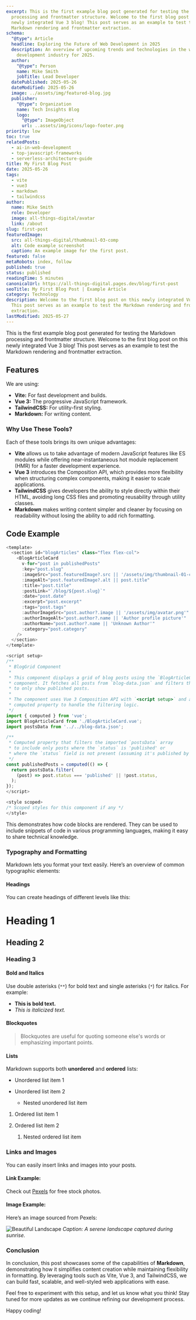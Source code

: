 ```yaml
---
excerpt: This is the first example blog post generated for testing the Markdown
  processing and frontmatter structure. Welcome to the first blog post on this
  newly integrated Vue 3 blog! This post serves as an example to test the
  Markdown rendering and frontmatter extraction.
schema:
  "@type": Article
  headline: Exploring the Future of Web Development in 2025
  description: An overview of upcoming trends and technologies in the web
    development industry for 2025.
  author:
    "@type": Person
    name: Mike Smith
    jobTitle: Lead Developer
  datePublished: 2025-05-26
  dateModified: 2025-05-26
  image: ../assets/img/featured-blog.jpg
  publisher:
    "@type": Organization
    name: Tech Insights Blog
    logo:
      "@type": ImageObject
      url: ..assets/img/icons/logo-footer.png
priority: low
toc: true
relatedPosts:
  - ai-in-web-development
  - top-javascript-frameworks
  - serverless-architecture-guide
title: My First Blog Post
date: 2025-05-26
tags:
  - vite
  - vue3
  - markdown
  - tailwindcss
author:
  name: Mike Smith
  role: Developer
  image: all-things-digital/avatar
  link: /about
slug: first-post
featuredImage:
  src: all-things-digital/thumbnail-03-comp
  alt: Code example screenshot
  caption: An example image for the first post.
featured: false
metaRobots: index, follow
published: true
status: published
readingTime: 5 minutes
canonicalUrl: https://all-things-digital.pages.dev/blog/first-post
seoTitle: My First Blog Post | Example Article
category: Technology
description: Welcome to the first blog post on this newly integrated Vue 3 blog!
  This post serves as an example to test the Markdown rendering and frontmatter
  extraction.
lastModified: 2025-05-27
---
```

This is the first example blog post generated for testing the Markdown processing and frontmatter structure. Welcome to the first blog post on this newly integrated Vue 3 blog! This post serves as an example to test the Markdown rendering and frontmatter extraction.

## Features

We are using:

* **Vite:** For fast development and builds.
* **Vue 3:** The progressive JavaScript framework.
* **TailwindCSS:** For utility-first styling.
* **Markdown:** For writing content.

### Why Use These Tools?

Each of these tools brings its own unique advantages:

* **Vite** allows us to take advantage of modern JavaScript features like ES modules while offering near-instantaneous hot module replacement (HMR) for a faster development experience.
* **Vue 3** introduces the Composition API, which provides more flexibility when structuring complex components, making it easier to scale applications.
* **TailwindCSS** gives developers the ability to style directly within their HTML, avoiding long CSS files and promoting reusability through utility classes.
* **Markdown** makes writing content simpler and cleaner by focusing on readability without losing the ability to add rich formatting.

## Code Example

```javascript
<template>
  <section id="blogArticles" class="flex flex-col">
    <BlogArticleCard
      v-for="post in publishedPosts"
      :key="post.slug"
      :imageSrc="post.featuredImage?.src || '/assets/img/thumbnail-01-comp.jpg'"
      :imageAlt="post.featuredImage?.alt || post.title"
      :title="post.title"
      :postLink="`/blog/${post.slug}`"
      :date="post.date"
      :excerpt="post.excerpt"
      :tags="post.tags"
      :authorImageSrc="post.author?.image || '/assets/img/avatar.png'"
      :authorImageAlt="post.author?.name || 'Author profile picture'"
      :authorName="post.author?.name || 'Unknown Author'"
      :category="post.category"
    />
  </section>
</template>

<script setup>
/**
 * BlogGrid Component
 *
 * This component displays a grid of blog posts using the `BlogArticleCard`
 * component. It fetches all posts from `blog-data.json` and filters them
 * to only show published posts.
 *
 * The component uses Vue 3 Composition API with `<script setup>` and a
 * computed property to handle the filtering logic.
 */
import { computed } from 'vue';
import BlogArticleCard from './BlogArticleCard.vue';
import postsData from '../../blog-data.json';

/**
 * Computed property that filters the imported `postsData` array
 * to include only posts where the `status` is 'published' or
 * where the `status` field is not present (assuming it's published by default).
 */
const publishedPosts = computed(() => {
  return postsData.filter(
    (post) => post.status === 'published' || !post.status,
  );
});
</script>

<style scoped>
/* Scoped styles for this component if any */
</style>

```

This demonstrates how code blocks are rendered. They can be used to include snippets of code in various programming languages, making it easy to share technical knowledge.

### Typography and Formatting

Markdown lets you format your text easily. Here’s an overview of common typographic elements:

#### Headings

You can create headings of different levels like this:

# Heading 1

## Heading 2

### Heading 3

#### Bold and Italics

Use double asterisks (`**`) for bold text and single asterisks (`*`) for italics. For example:

* **This is bold text.**
* *This is italicized text.*

#### Blockquotes

> Blockquotes are useful for quoting someone else's words or emphasizing important points.

#### Lists

Markdown supports both **unordered** and **ordered** lists:

* Unordered list item 1
* Unordered list item 2

  * Nested unordered list item

1. Ordered list item 1
2. Ordered list item 2

   1. Nested ordered list item

### Links and Images

You can easily insert links and images into your posts.

#### Link Example:

Check out [Pexels](https://www.pexels.com/) for free stock photos.

#### Image Example:

Here’s an image sourced from Pexels:

![Beautiful Landscape](https://images.pexels.com/photos/19928140/pexels-photo-19928140.jpeg?auto=compress&cs=tinysrgb&w=1260&h=750&dpr=2)
*Caption: A serene landscape captured during sunrise.*

### Conclusion

In conclusion, this post showcases some of the capabilities of **Markdown**, demonstrating how it simplifies content creation while maintaining flexibility in formatting. By leveraging tools such as Vite, Vue 3, and TailwindCSS, we can build fast, scalable, and well-styled web applications with ease.

Feel free to experiment with this setup, and let us know what you think! Stay tuned for more updates as we continue refining our development process.

Happy coding!

